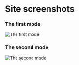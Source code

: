 # Site screenshots

### The first mode
![The first mode](https://s8.hostingkartinok.com/uploads/images/2018/12/76b6408afaf3da8015b842e7303d7f7a.jpeg)

### The second mode
![The second mode](https://s8.hostingkartinok.com/uploads/images/2018/12/52a1e4aa6a523c391859e95f1c5d1882.jpeg)